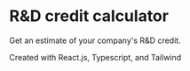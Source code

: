 # R&D credit calculator

Get an estimate of your company's R&D credit.

Created with React.js, Typescript, and Tailwind
